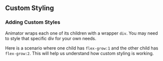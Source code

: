 ## Custom Styling 

### Adding Custom Styles

Animator wraps each one of its children with a wrapper `div`. You may need to style that specific div for your own needs.

Here is a scenario where one child has `flex-grow:1` and the other child has `flex-grow:2`. This will help us understand how custom styling is working.